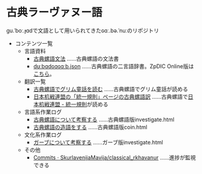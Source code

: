 # 古典ラーヴァヌー語
ɡu.ˈboː.ɟɑdで文語として用いられてきたɢɑː.bə.ˈnuːのリポジトリ

+ コンテンツ一覧
    + 言語資料
        + [古典螺語文法](https://skurlavenijamavija.github.io/classical_rkhavanur/grammar.html) ……古典螺語の文法書
        + [dʊːbɑdɢɑɢɑːb.json](https://github.com/SkurlavenijaMavija/classical_rkhavanur/blob/master/d%CA%8A%CB%90b%C9%91d%C9%A2%C9%91%C9%A2%C9%91%CB%90b.json) ……古典螺語の二言語辞書。ZpDIC Online版は[こちら](http://zpdic.ziphil.com/dictionary/228)。
    + 翻訳一覧
        + [古典螺語でグリム童話を読む](https://skurlavenijamavija.github.io/classical_rkhavanur/KHM.html) ……古典螺語でグリム童話が読める
        + [日本机戦連盟の「統一規則」ページの古典螺語訳](https://skurlavenijamavija.github.io/classical_rkhavanur/cerke_rule.html) ……古典螺語で[日本机戦連盟 - 統一規則](https://sites.google.com/view/cet2kaik/%E7%B5%B1%E4%B8%80%E8%A6%8F%E5%89%87?authuser=0)が読める
    + 言語系作業ログ
        + [古典螺語について考察する](https://skurlavenijamavija.github.io/classical_rkhavanur/investigate.html) ……古典螺語版investigate.html
        + [古典螺語の造語をする](https://skurlavenijamavija.github.io/classical_rkhavanur/coin.html) ……古典螺語版coin.html
    + 文化系作業ログ
        + [ガーブについて考察する](https://skurlavenijamavija.github.io/classical_rkhavanur/gab_investigate.html) ……ガーブ版investigate.html
    + その他
        + [Commits · SkurlavenijaMavija/classical_rkhavanur](https://github.com/SkurlavenijaMavija/classical_rkhavanur/commits/master) ……進捗が監視できる